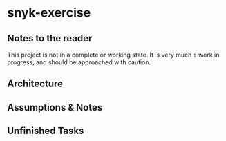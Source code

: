 # snyk-exercise

## Notes to the reader

This project is not in a complete or working state. It is very much a work in progress, and should be approached with caution. 

## Architecture

## Assumptions & Notes

## Unfinished Tasks
